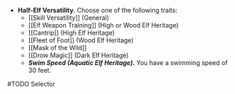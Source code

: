 - **Half-Elf Versatility.** Choose one of the following traits:
    - [[Skill Versatility]] (General)
    - [[Elf Weapon Training]] (High or Wood Elf Heritage)
    - [[Cantrip]] (High Elf Heritage)
    - [[Fleet of Foot]] (Wood Elf Heritage)
    - [[Mask of the Wild]]
    - [[Drow Magic]] (Dark Elf Heritage)
    - _**Swim Speed (Aquatic Elf Heritage).**_ You have a swimming speed of 30 feet.

#TODO Selector